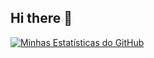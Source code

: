 ## Hi there 👋

[![Minhas Estatísticas do GitHub](https://github-readme-stats.vercel.app/api?username=ViniciusAngeloO&show_icons=true&theme=radical)](https://github.com/anuraghazra/github-readme-stats)
